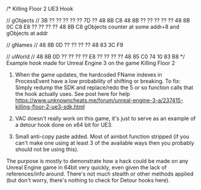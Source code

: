 /*
Killing Floor 2 UE3 Hook

// gObjects
// 3B ?? ?? ?? ?? ?? 7D ?? 48 8B C8 48 8B ?? ?? ?? ?? ?? 48 8B 0C C8 E8 ?? ?? ?? ?? 48 8B C8 gObjects counter at some addr+8 and gObjects at addr

// gNames
// 48 8B 0D ?? ?? ?? ?? 48 83 3C F9

// uWorld
// 48 8B 0D ?? ?? ?? ?? E8 ?? ?? ?? ?? 48 85 C0 74 10 83 B8
*/
Example hook made for Unreal Engine 3 on the game Killing Floor 2

1) When the game updates, the hardcoded FName indexes in ProcessEvent have a low probability of shifting or breaking. 
To fix:
Simply redump the SDK and replace/redo the 5 or so function calls that the hook actually uses.
See post here for help https://www.unknowncheats.me/forum/unreal-engine-3-a/237415-killing-floor-2-ue3-sdk.html

2) VAC doesn't really work on this game, it's just to serve as an example of a detour hook done on x64 bit for UE3. 

3) Small anti-copy paste added. Most of aimbot function stripped (if you can't make one using at least 3 of the available ways then you probably should not be using this).


The purpose is mostly to demonstrate how a hack could be made on any Unreal Engine game in 64bit very quickly, even given the lack of references/info around. There's not much stealth or other methods applied (but don't worry, there's nothing to check for Detour hooks here).
